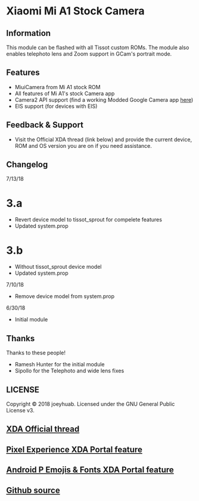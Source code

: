 # Xiaomi Mi A1 Stock Camera

## Information
This module can be flashed with all Tissot custom ROMs. The module also enables telephoto lens and Zoom support in GCam's portrait mode.

## Features
- MiuiCamera from Mi A1 stock ROM
- All features of Mi A1's stock Camera app
- Camera2 API support (find a working Modded Google Camera app [here](https://www.celsoazevedo.com/files/android/google-camera/))
- EIS support (for devices with EIS)

## Feedback & Support
- Visit the Official XDA thread (link below) and provide the current device, ROM and OS version you are on if you need assistance.

## Changelog
7/13/18
# 3.a
- Revert device model to tissot_sprout for compelete features
- Updated system.prop
# 3.b
- Without tissot_sprout device model
- Updated system.prop

7/10/18
- Remove device model from system.prop

6/30/18
- Initial module

## Thanks
Thanks to these people!
- Ramesh Hunter for the initial module
- Sipollo for the Telephoto and wide lens fixes

## LICENSE
Copyright © 2018 joeyhuab. Licensed under the GNU General Public License v3.

## [XDA Official thread](https://forum.xda-developers.com/apps/magisk/module-xiaomi-mi-a1-stock-camera-t3810432)
## [Pixel Experience XDA Portal feature](https://www.xda-developers.com/pixel-2-experience-magisk-module/)
## [Android P Emojis & Fonts XDA Portal feature](https://www.xda-developers.com/android-p-emoji-fonts-magisk-module/)
## [Github source](https://github.com/Magisk-Modules-Repo/Xiaomi-Mi-A1-Stock-Camera)

